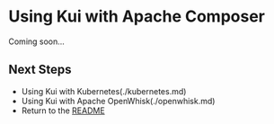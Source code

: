 # Using Kui with Apache Composer

Coming soon...

## Next Steps

- Using Kui with Kubernetes(./kubernetes.md)
- Using Kui with Apache OpenWhisk(./openwhisk.md)
- Return to the [README](../../../README.md)
